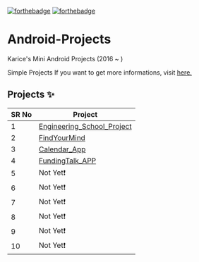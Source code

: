 <!-- ALL-CONTRIBUTORS-BADGE:START - Do not remove or modify this section -->

[![forthebadge](https://forthebadge.com/images/badges/made-with-java.svg)](https://forthebadge.com)
[![forthebadge](https://forthebadge.com/images/badges/built-for-android.svg)](https://forthebadge.com)

# Android-Projects

Karice's Mini Android Projects (2016 ~ ) 

Simple Projects If you want to get more informations, visit [here.](https://karice.tistory.com/)


## Projects ✨

SR No   | Project 
--- | --- 
1 | [Engineering_School_Project](https://github.com/kl529/Android_Projects/tree/Engineering_School_Project) 
2 | [FindYourMind](https://github.com/kl529/Android_Projects/tree/FindyourMind)
3 | [Calendar_App](https://github.com/kl529/App_KarBcity)
4 | [FundingTalk_APP](https://github.com/hozzijeong/FundingTalk)
5 | Not Yet❗
6 | Not Yet❗
7 | Not Yet❗
8 | Not Yet❗
9 | Not Yet❗
10 | Not Yet❗

